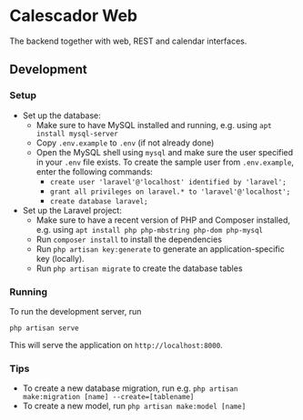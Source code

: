 # Calescador Web
The backend together with web, REST and calendar interfaces.

## Development

### Setup
* Set up the database:
    * Make sure to have MySQL installed and running, e.g. using `apt install mysql-server`
    * Copy `.env.example` to `.env` (if not already done)
    * Open the MySQL shell using `mysql` and make sure the user specified in your `.env` file exists. To create the sample user from `.env.example`, enter the following commands:
        * `create user 'laravel'@'localhost' identified by 'laravel';`
        * `grant all privileges on laravel.* to 'laravel'@'localhost';`
        * `create database laravel;`
* Set up the Laravel project:
    * Make sure to have a recent version of PHP and Composer installed, e.g. using `apt install php php-mbstring php-dom php-mysql`
    * Run `composer install` to install the dependencies
    * Run `php artisan key:generate` to generate an application-specific key (locally).
    * Run `php artisan migrate` to create the database tables

### Running
To run the development server, run

`php artisan serve`

This will serve the application on `http://localhost:8000`.

### Tips
* To create a new database migration, run e.g. `php artisan make:migration [name] --create=[tablename]`
* To create a new model, run `php artisan make:model [name]`
